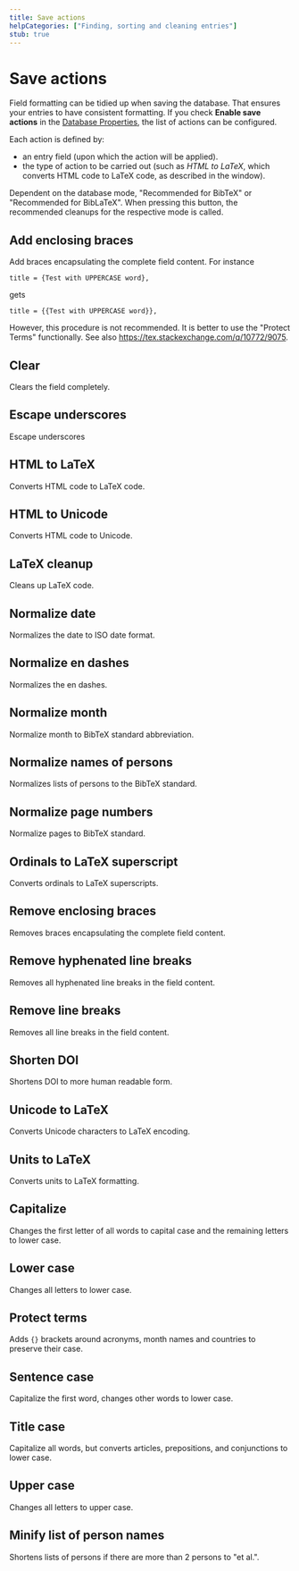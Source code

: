 ```yaml
---
title: Save actions
helpCategories: ["Finding, sorting and cleaning entries"]
stub: true
---
```


# Save actions

Field formatting can be tidied up when saving the database.
That ensures your entries to have consistent formatting.
If you check **Enable save actions** in the [Database Properties](DatabaseProperties), the list of actions can be configured.

Each action is defined by:
- an entry field (upon which the action will be applied).
- the type of action to be carried out (such as *HTML to LaTeX*, which converts HTML code to LaTeX code, as described in the window).

Dependent on the database mode, "Recommended for BibTeX" or "Recommended for BibLaTeX".
When pressing this button, the recommended cleanups for the respective mode is called.

<!--

The list of formatters and explanations can be quickly generated with following command

/c/git-repositories/jabref/jabref/src/main/java/org/jabref/logic/formatter (master)
$ find . -name "*.java" | xargs grep "Localization.lang" | sed "s/.*Localization.lang(\"\(.*\)\");/## \1/"

...and a mit manual post-processing
-->

## Add enclosing braces
Add braces encapsulating the complete field content.
For instance

    title = {Test with UPPERCASE word},

gets

    title = {{Test with UPPERCASE word}},

However, this procedure is not recommended.
It is better to use the "Protect Terms" functionally.
See also https://tex.stackexchange.com/q/10772/9075.


## Clear
Clears the field completely.

## Escape underscores
Escape underscores

## HTML to LaTeX
Converts HTML code to LaTeX code.

## HTML to Unicode
Converts HTML code to Unicode.

## LaTeX cleanup
Cleans up LaTeX code.

## Normalize date
Normalizes the date to ISO date format.

## Normalize en dashes
Normalizes the en dashes.

## Normalize month
Normalize month to BibTeX standard abbreviation.

## Normalize names of persons
Normalizes lists of persons to the BibTeX standard.

## Normalize page numbers
Normalize pages to BibTeX standard.

## Ordinals to LaTeX superscript
Converts ordinals to LaTeX superscripts.

<!--
## regular expression
Add a regular expression for the key pattern.
-->

## Remove enclosing braces
Removes braces encapsulating the complete field content.

## Remove hyphenated line breaks
Removes all hyphenated line breaks in the field content.

## Remove line breaks
Removes all line breaks in the field content.

## Shorten DOI
Shortens DOI to more human readable form.

## Unicode to LaTeX
Converts Unicode characters to LaTeX encoding.

## Units to LaTeX
Converts units to LaTeX formatting.

## Capitalize
Changes the first letter of all words to capital case and the remaining letters to lower case.

## Lower case
Changes all letters to lower case.

## Protect terms
Adds `{}` brackets around acronyms, month names and countries to preserve their case.

## Sentence case
Capitalize the first word, changes other words to lower case.

## Title case
Capitalize all words, but converts articles, prepositions, and conjunctions to lower case.

## Upper case
Changes all letters to upper case.

## Minify list of person names
Shortens lists of persons if there are more than 2 persons to \"et al.\".
